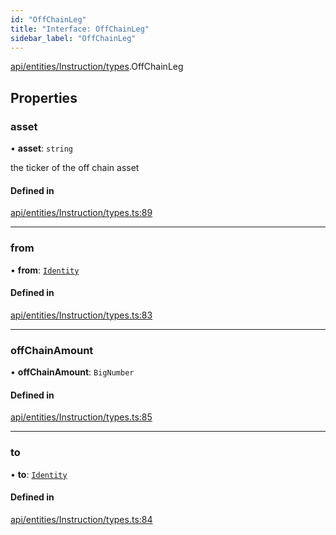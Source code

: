 ```yaml
---
id: "OffChainLeg"
title: "Interface: OffChainLeg"
sidebar_label: "OffChainLeg"
---
```


[api/entities/Instruction/types](../../../../../../modules/API/Entities/Instruction/Types/Types.md).OffChainLeg

## Properties

### asset

• **asset**: `string`

the ticker of the off chain asset

#### Defined in

[api/entities/Instruction/types.ts:89](https://github.com/PolymeshAssociation/polymesh-sdk/blob/fbf6882d0/src/api/entities/Instruction/types.ts#L89)

___

### from

• **from**: [`Identity`](../../../../../../classes/API/Entities/Identity/Identity.md)

#### Defined in

[api/entities/Instruction/types.ts:83](https://github.com/PolymeshAssociation/polymesh-sdk/blob/fbf6882d0/src/api/entities/Instruction/types.ts#L83)

___

### offChainAmount

• **offChainAmount**: `BigNumber`

#### Defined in

[api/entities/Instruction/types.ts:85](https://github.com/PolymeshAssociation/polymesh-sdk/blob/fbf6882d0/src/api/entities/Instruction/types.ts#L85)

___

### to

• **to**: [`Identity`](../../../../../../classes/API/Entities/Identity/Identity.md)

#### Defined in

[api/entities/Instruction/types.ts:84](https://github.com/PolymeshAssociation/polymesh-sdk/blob/fbf6882d0/src/api/entities/Instruction/types.ts#L84)
